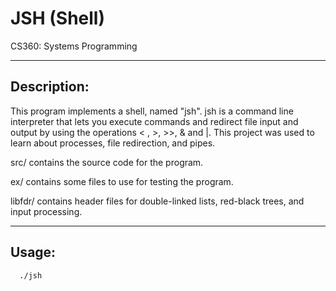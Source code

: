 # JSH (Shell)

CS360: Systems Programming

------------
Description:
------------
This program implements a shell, named "jsh".
jsh is a command line interpreter that lets you execute commands and redirect 
file input and output by using the operations < , >, >>, & and |. This project
was used to learn about processes, file redirection, and pipes.

src/ contains the source code for the program.

ex/ contains some files to use for testing the program.

libfdr/ contains header files for double-linked lists, red-black trees, and input processing.

------
Usage:
------

      ./jsh
      
      

